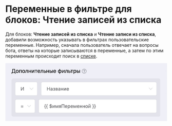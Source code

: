 # Переменные в фильтре для блоков: Чтение записей из списка

Для блоков: **Чтение записей из списка** и **Чтение записи из списка**, добавили возможность указывать в фильтрах пользовательские переменные. Например, сначала пользователь отвечает на вопросы бота, ответы на которые записываются в переменные, а затем по этим переменным происходит поиск в [списке](https://vk.com/@watbot-novyi-blok-spiski).

![](../../../.gitbook/assets/gS5Qa88CLsQ.jpg)
